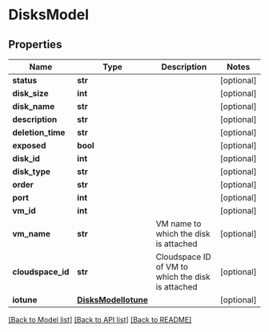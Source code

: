 # DisksModel

## Properties
Name | Type | Description | Notes
------------ | ------------- | ------------- | -------------
**status** | **str** |  | [optional] 
**disk_size** | **int** |  | [optional] 
**disk_name** | **str** |  | [optional] 
**description** | **str** |  | [optional] 
**deletion_time** | **str** |  | [optional] 
**exposed** | **bool** |  | [optional] 
**disk_id** | **int** |  | [optional] 
**disk_type** | **str** |  | [optional] 
**order** | **str** |  | [optional] 
**port** | **int** |  | [optional] 
**vm_id** | **int** |  | [optional] 
**vm_name** | **str** | VM name to which the disk is attached | [optional] 
**cloudspace_id** | **str** | Cloudspace ID of VM to which the disk is attached | [optional] 
**iotune** | [**DisksModelIotune**](DisksModelIotune.md) |  | [optional] 

[[Back to Model list]](../README.md#documentation-for-models) [[Back to API list]](../README.md#documentation-for-api-endpoints) [[Back to README]](../README.md)


